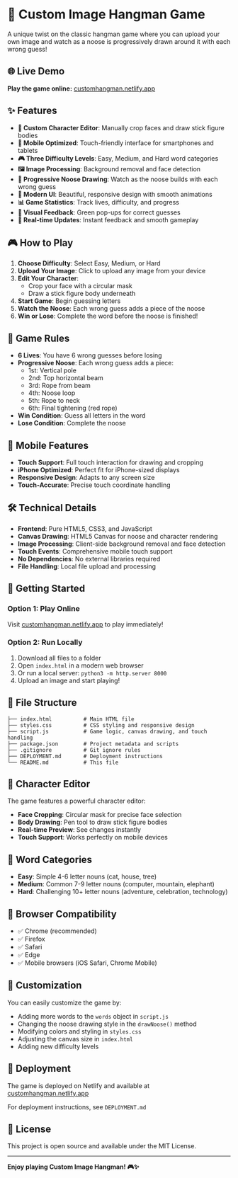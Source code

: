 # 🎯 Custom Image Hangman Game

A unique twist on the classic hangman game where you can upload your own image and watch as a noose is progressively drawn around it with each wrong guess!

## 🌐 **Live Demo**

**Play the game online:** [customhangman.netlify.app](https://customhangman.netlify.app)

## ✨ Features

- **🎨 Custom Character Editor**: Manually crop faces and draw stick figure bodies
- **📱 Mobile Optimized**: Touch-friendly interface for smartphones and tablets
- **🎮 Three Difficulty Levels**: Easy, Medium, and Hard word categories
- **🖼️ Image Processing**: Background removal and face detection
- **🎯 Progressive Noose Drawing**: Watch as the noose builds with each wrong guess
- **💫 Modern UI**: Beautiful, responsive design with smooth animations
- **📊 Game Statistics**: Track lives, difficulty, and progress
- **🎨 Visual Feedback**: Green pop-ups for correct guesses
- **🔄 Real-time Updates**: Instant feedback and smooth gameplay

## 🎮 How to Play

1. **Choose Difficulty**: Select Easy, Medium, or Hard
2. **Upload Your Image**: Click to upload any image from your device
3. **Edit Your Character**: 
   - Crop your face with a circular mask
   - Draw a stick figure body underneath
4. **Start Game**: Begin guessing letters
5. **Watch the Noose**: Each wrong guess adds a piece of the noose
6. **Win or Lose**: Complete the word before the noose is finished!

## 🎯 Game Rules

- **6 Lives**: You have 6 wrong guesses before losing
- **Progressive Noose**: Each wrong guess adds a piece:
  - 1st: Vertical pole
  - 2nd: Top horizontal beam  
  - 3rd: Rope from beam
  - 4th: Noose loop
  - 5th: Rope to neck
  - 6th: Final tightening (red rope)
- **Win Condition**: Guess all letters in the word
- **Lose Condition**: Complete the noose

## 📱 Mobile Features

- **Touch Support**: Full touch interaction for drawing and cropping
- **iPhone Optimized**: Perfect fit for iPhone-sized displays
- **Responsive Design**: Adapts to any screen size
- **Touch-Accurate**: Precise touch coordinate handling

## 🛠️ Technical Details

- **Frontend**: Pure HTML5, CSS3, and JavaScript
- **Canvas Drawing**: HTML5 Canvas for noose and character rendering
- **Image Processing**: Client-side background removal and face detection
- **Touch Events**: Comprehensive mobile touch support
- **No Dependencies**: No external libraries required
- **File Handling**: Local file upload and processing

## 🚀 Getting Started

### Option 1: Play Online
Visit [customhangman.netlify.app](https://customhangman.netlify.app) to play immediately!

### Option 2: Run Locally
1. Download all files to a folder
2. Open `index.html` in a modern web browser
3. Or run a local server: `python3 -m http.server 8000`
4. Upload an image and start playing!

## 📁 File Structure

```
├── index.html          # Main HTML file
├── styles.css          # CSS styling and responsive design
├── script.js           # Game logic, canvas drawing, and touch handling
├── package.json        # Project metadata and scripts
├── .gitignore          # Git ignore rules
├── DEPLOYMENT.md       # Deployment instructions
└── README.md           # This file
```

## 🎨 Character Editor

The game features a powerful character editor:
- **Face Cropping**: Circular mask for precise face selection
- **Body Drawing**: Pen tool to draw stick figure bodies
- **Real-time Preview**: See changes instantly
- **Touch Support**: Works perfectly on mobile devices

## 🌟 Word Categories

- **Easy**: Simple 4-6 letter nouns (cat, house, tree)
- **Medium**: Common 7-9 letter nouns (computer, mountain, elephant)  
- **Hard**: Challenging 10+ letter nouns (adventure, celebration, technology)

## 🎯 Browser Compatibility

- ✅ Chrome (recommended)
- ✅ Firefox
- ✅ Safari
- ✅ Edge
- ✅ Mobile browsers (iOS Safari, Chrome Mobile)

## 🎨 Customization

You can easily customize the game by:
- Adding more words to the `words` object in `script.js`
- Changing the noose drawing style in the `drawNoose()` method
- Modifying colors and styling in `styles.css`
- Adjusting the canvas size in `index.html`
- Adding new difficulty levels

## 🚀 Deployment

The game is deployed on Netlify and available at [customhangman.netlify.app](https://customhangman.netlify.app)

For deployment instructions, see `DEPLOYMENT.md`

## 📄 License

This project is open source and available under the MIT License.

---

**Enjoy playing Custom Image Hangman! 🎮✨** 
